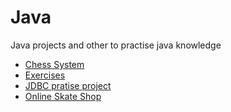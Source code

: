 # Java

Java projects and other to practise java knowledge

 - [Chess System](https://github.com/AlvaroSilva94/Java/tree/main/Chess) 
 - [Exercises](https://github.com/AlvaroSilva94/Java/tree/main/Exercises)
 - [JDBC pratise project](https://github.com/AlvaroSilva94/Java/tree/main/JDBC_project)
 - [Online Skate Shop](https://github.com/AlvaroSilva94/Java/tree/main/Online%20SkateShop)